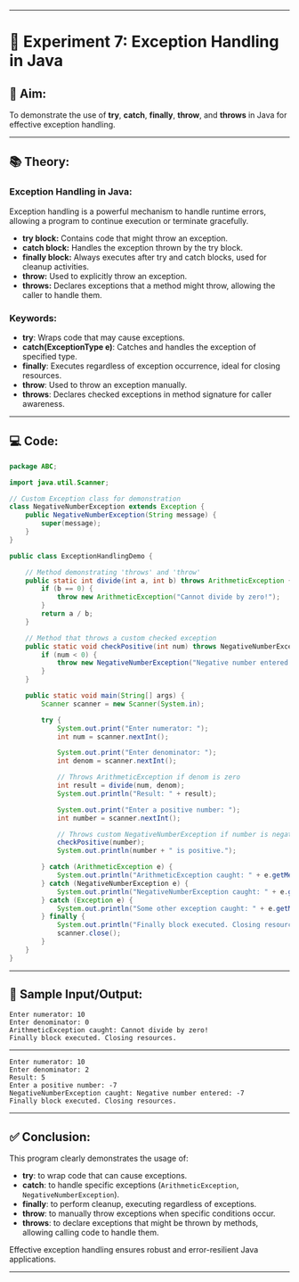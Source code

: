 
---

# 📘 Experiment 7: Exception Handling in Java

## 📌 Aim:

To demonstrate the use of **try**, **catch**, **finally**, **throw**, and **throws** in Java for effective exception handling.

---

## 📚 Theory:

### Exception Handling in Java:

Exception handling is a powerful mechanism to handle runtime errors, allowing a program to continue execution or terminate gracefully.

* **try block:** Contains code that might throw an exception.
* **catch block:** Handles the exception thrown by the try block.
* **finally block:** Always executes after try and catch blocks, used for cleanup activities.
* **throw:** Used to explicitly throw an exception.
* **throws:** Declares exceptions that a method might throw, allowing the caller to handle them.

### Keywords:

* **try**: Wraps code that may cause exceptions.
* **catch(ExceptionType e)**: Catches and handles the exception of specified type.
* **finally**: Executes regardless of exception occurrence, ideal for closing resources.
* **throw**: Used to throw an exception manually.
* **throws**: Declares checked exceptions in method signature for caller awareness.

---

## 💻 Code:

```java
package ABC;

import java.util.Scanner;

// Custom Exception class for demonstration
class NegativeNumberException extends Exception {
    public NegativeNumberException(String message) {
        super(message);
    }
}

public class ExceptionHandlingDemo {

    // Method demonstrating 'throws' and 'throw'
    public static int divide(int a, int b) throws ArithmeticException {
        if (b == 0) {
            throw new ArithmeticException("Cannot divide by zero!");
        }
        return a / b;
    }

    // Method that throws a custom checked exception
    public static void checkPositive(int num) throws NegativeNumberException {
        if (num < 0) {
            throw new NegativeNumberException("Negative number entered: " + num);
        }
    }

    public static void main(String[] args) {
        Scanner scanner = new Scanner(System.in);

        try {
            System.out.print("Enter numerator: ");
            int num = scanner.nextInt();

            System.out.print("Enter denominator: ");
            int denom = scanner.nextInt();

            // Throws ArithmeticException if denom is zero
            int result = divide(num, denom);
            System.out.println("Result: " + result);

            System.out.print("Enter a positive number: ");
            int number = scanner.nextInt();

            // Throws custom NegativeNumberException if number is negative
            checkPositive(number);
            System.out.println(number + " is positive.");

        } catch (ArithmeticException e) {
            System.out.println("ArithmeticException caught: " + e.getMessage());
        } catch (NegativeNumberException e) {
            System.out.println("NegativeNumberException caught: " + e.getMessage());
        } catch (Exception e) {
            System.out.println("Some other exception caught: " + e.getMessage());
        } finally {
            System.out.println("Finally block executed. Closing resources.");
            scanner.close();
        }
    }
}
```

---

## 📄 Sample Input/Output:

```
Enter numerator: 10
Enter denominator: 0
ArithmeticException caught: Cannot divide by zero!
Finally block executed. Closing resources.
```

---

```
Enter numerator: 10
Enter denominator: 2
Result: 5
Enter a positive number: -7
NegativeNumberException caught: Negative number entered: -7
Finally block executed. Closing resources.
```

---

## ✅ Conclusion:

This program clearly demonstrates the usage of:

* **try**: to wrap code that can cause exceptions.
* **catch**: to handle specific exceptions (`ArithmeticException`, `NegativeNumberException`).
* **finally**: to perform cleanup, executing regardless of exceptions.
* **throw**: to manually throw exceptions when specific conditions occur.
* **throws**: to declare exceptions that might be thrown by methods, allowing calling code to handle them.

Effective exception handling ensures robust and error-resilient Java applications.

---

